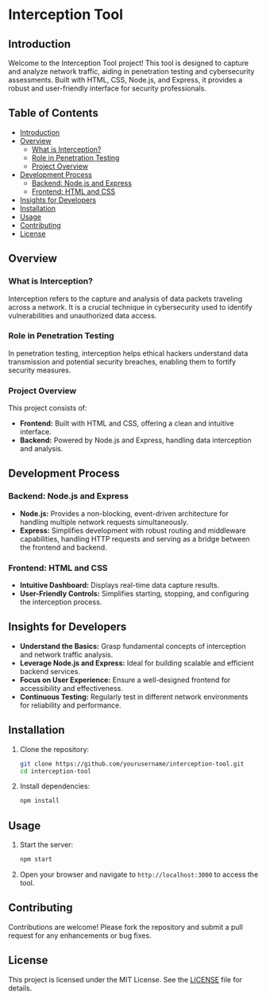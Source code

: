 # Interception Tool

## Introduction

Welcome to the Interception Tool project! This tool is designed to capture and analyze network traffic, aiding in penetration testing and cybersecurity assessments. Built with HTML, CSS, Node.js, and Express, it provides a robust and user-friendly interface for security professionals.

## Table of Contents

- [Introduction](#introduction)
- [Overview](#overview)
  - [What is Interception?](#what-is-interception)
  - [Role in Penetration Testing](#role-in-penetration-testing)
  - [Project Overview](#project-overview)
- [Development Process](#development-process)
  - [Backend: Node.js and Express](#backend-nodejs-and-express)
  - [Frontend: HTML and CSS](#frontend-html-and-css)
- [Insights for Developers](#insights-for-developers)
- [Installation](#installation)
- [Usage](#usage)
- [Contributing](#contributing)
- [License](#license)

## Overview

### What is Interception?

Interception refers to the capture and analysis of data packets traveling across a network. It is a crucial technique in cybersecurity used to identify vulnerabilities and unauthorized data access.

### Role in Penetration Testing

In penetration testing, interception helps ethical hackers understand data transmission and potential security breaches, enabling them to fortify security measures.

### Project Overview

This project consists of:

- **Frontend:** Built with HTML and CSS, offering a clean and intuitive interface.
- **Backend:** Powered by Node.js and Express, handling data interception and analysis.

## Development Process

### Backend: Node.js and Express

- **Node.js:** Provides a non-blocking, event-driven architecture for handling multiple network requests simultaneously.
- **Express:** Simplifies development with robust routing and middleware capabilities, handling HTTP requests and serving as a bridge between the frontend and backend.

### Frontend: HTML and CSS

- **Intuitive Dashboard:** Displays real-time data capture results.
- **User-Friendly Controls:** Simplifies starting, stopping, and configuring the interception process.

## Insights for Developers

- **Understand the Basics:** Grasp fundamental concepts of interception and network traffic analysis.
- **Leverage Node.js and Express:** Ideal for building scalable and efficient backend services.
- **Focus on User Experience:** Ensure a well-designed frontend for accessibility and effectiveness.
- **Continuous Testing:** Regularly test in different network environments for reliability and performance.

## Installation

1. Clone the repository:
    ```bash
    git clone https://github.com/yourusername/interception-tool.git
    cd interception-tool
    ```

2. Install dependencies:
    ```bash
    npm install
    ```

## Usage

1. Start the server:
    ```bash
    npm start
    ```

2. Open your browser and navigate to `http://localhost:3000` to access the tool.

## Contributing

Contributions are welcome! Please fork the repository and submit a pull request for any enhancements or bug fixes.

## License

This project is licensed under the MIT License. See the [LICENSE](LICENSE) file for details.

